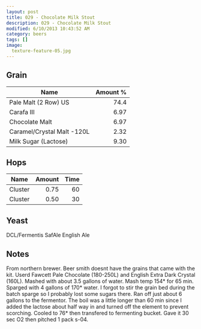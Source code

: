 ```yaml
---
layout: post
title: 029 - Chocolate Milk Stout
description: 029 - Chocolate Milk Stout
modified: 6/10/2013 10:43:52 AM
category: beers
tags: []
image:
  texture-feature-05.jpg
---
```



## Grain

| Name | Amount %|
| ---- | ------: |
| Pale Malt (2 Row) US | 74.4 |
| Carafa III | 6.97 |
| Chocolate Malt | 6.97 |
| Caramel/Crystal Malt -120L | 2.32 |
| Milk Sugar (Lactose) | 9.30 |

## Hops

| Name | Amount | Time |
| ---- | -----: | ---: |
| Cluster | 0.75 | 60 |
| Cluster | 0.50 | 30 |

## Yeast
DCL/Fermentis SafAle English Ale

## Notes
From northern brewer. Beer smith doesnt have the grains that came with the kit. Userd Fawcett Pale Chocolate (180-250L) and English Extra Dark Crystal (160L). Mashed with about 3.5 gallons of water. Mash temp 154\* for 65 min. Sparged with 4 gallons of 170\* water. I forgot to stir the grain bed during the batch sparge so I probably lost some sugars there. Ran off just about 6 gallons to the fermentor. The boil was a little longer than 60 min since I added the lactose about half way in and turned off the element to prevent scorching. Cooled to 76\* then transfered to fermenting bucket. Gave it 30 sec O2 then pitched 1 pack s-04.
